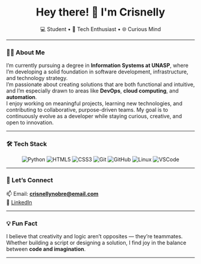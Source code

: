 <h1 align="center">Hey there! 👋 I'm Crisnelly</h1>
<p align="center">
  💻 Student • 🔧 Tech Enthusiast • 🌐 Curious Mind
</p>

---

### 👩‍💻 About Me

I’m currently pursuing a degree in **Information Systems at UNASP**, where I’m developing a solid foundation in software development, infrastructure, and technology strategy.  
I’m passionate about creating solutions that are both functional and intuitive, and I’m especially drawn to areas like **DevOps**, **cloud computing**, and **automation**.  
I enjoy working on meaningful projects, learning new technologies, and contributing to collaborative, purpose-driven teams. My goal is to continuously evolve as a developer while staying curious, creative, and open to innovation.

---

### 🛠️ Tech Stack

<div align="center">
  
![Python](https://img.shields.io/badge/Python-3776AB?style=for-the-badge&logo=python&logoColor=white)
![HTML5](https://img.shields.io/badge/HTML5-E34F26?style=for-the-badge&logo=html5&logoColor=white)
![CSS3](https://img.shields.io/badge/CSS3-1572B6?style=for-the-badge&logo=css3&logoColor=white)
![Git](https://img.shields.io/badge/Git-F05032?style=for-the-badge&logo=git&logoColor=white)
![GitHub](https://img.shields.io/badge/GitHub-181717?style=for-the-badge&logo=github&logoColor=white)
![Linux](https://img.shields.io/badge/Linux-FCC624?style=for-the-badge&logo=linux&logoColor=black)
![VSCode](https://img.shields.io/badge/VSCode-007ACC?style=for-the-badge&logo=visual-studio-code&logoColor=white)

</div>

---

### 🤝 Let’s Connect

📫 Email: **crisnellynobre@email.com**  
🔗 [LinkedIn](https://www.linkedin.com/in/seu-perfil-aqui)  

---

### 💡 Fun Fact

I believe that creativity and logic aren’t opposites — they’re teammates. Whether building a script or designing a solution, I find joy in the balance between **code and imagination**.

---

<!---
Crisnelly/Crisnelly is a ✨ special ✨ repository because its `README.md` (this file) appears on your GitHub profile.
You can click the Preview link to take a look at your changes.
--->
